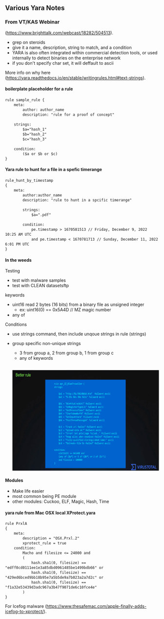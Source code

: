 ## Various Yara Notes 


### From VT/KAS Webinar 
(https://www.brighttalk.com/webcast/18282/504513).

- grep on steroids 
- give it a name, description, string to match, and a condition 
- YARA is also often integrated within commercial detection tools, or used internally to detect binaries on the enterprise network
- if you don't specify char set, it will deffault to ascii

More info on why here
(https://yara.readthedocs.io/en/stable/writingrules.html#text-strings).


#### boilerplate placeholder for a rule 
```
rule sample_rule {
    meta: 
        author: author_name
        description: "rule for a proof of concept"

    strings:  
        $a="hash_1" 
        $b="hash_2"
        $c="hash_3"
    
    condition: 
        ($a or $b or $c)
}
```

#### Yara rule to hunt for a file in a spefic timerange 

```
rule_hunt_by_timestamp 
{
    meta:
        author:author_name
        description: "rule to hunt in a spcific timerange"

        strings:
            $a=".pdf"
        
        condition:
            pe.timestamp > 1670581513 // Friday, December 9, 2022 10:25 AM UTC
            and pe.timestamp < 1670781713 // Sunday, December 11, 2022 6:01 PM UTC
}
```

#### In the weeds
Testing 
- test with malware samples
- test with CLEAN datasetsftp

keywords
- uint16 read 2 bytes (16 bits) from a binary file as unsigned integer
    - ex:  uint16(0) == 0x5A4D // MZ magic number
- any of

Conditions 
 - use strings command, then include unqoue strings in rule (strings)
 - group specific non-unique strings
    - 3 from group a, 2 from group b, 1 from group c 
    - any of keywords
<br><br/>

    ![Screenshot of a rule showing a slightly more complex condition.](images/yara_conditions_example.png)

#### Modules
- Make life easier 
- most common being PE module  
- other modules: Cuckoo, ELF, Magic, Hash, Time


#### yara rule from Mac OSX local XProtect.yara
```
rule PrxlA
{
    meta:
        description = "OSX.Prxl.2"
        xprotect_rule = true
    condition:
        Macho and filesize <= 24000 and
        (
            hash.sha1(0, filesize) == "edff0cd0111ee1e3a85dbd0961485be1499bdb66" or
            hash.sha1(0, filesize) == "429ed6bced9bb18b95e7a5b5de9a7b023a2a7d2c" or
            hash.sha1(0, filesize) == "f1a32e53439d3adc967a3b47f9071de6c10fce4e"
        )
}
```
For Icefog malware 
(https://www.thesafemac.com/apple-finally-adds-icefog-to-xprotect/).
